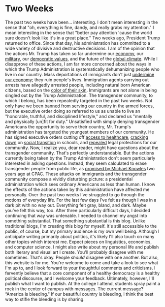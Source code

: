 # Two Weeks
The past two weeks have been... interesting.
I don't mean interesting in the sense that "oh, everything is fine, dandy, and really grabs my attention." I mean interesting in the sense that "better pay attention 'cause the world sure doesn't look like it's in a great place."
Two weeks ago, President Trump returned to office. Since that day, his administration has committed to a wide variety of divisive and destructive decisions. I am of the opinion that the actions Mr. Trump has taken so far undermine our [economy](https://www.whitehouse.gov/presidential-actions/2025/02/imposing-duties-to-address-the-flow-of-illicit-drugs-across-our-national-border/), our [military](https://www.whitehouse.gov/presidential-actions/2025/01/reinstating-service-members-discharged-under-the-militarys-covid-19-vaccination-mandate/), our [democratic values](https://www.whitehouse.gov/presidential-actions/2025/01/ending-radical-indoctrination-in-k-12-schooling/), and the future of the [global climate](https://www.whitehouse.gov/presidential-actions/2025/01/putting-america-first-in-international-environmental-agreements/).
While I disapprove of these actions, I am far more concerned about the ways in which the Trump Administration is systematically dehumanizing people who live in our country. Mass deportations of immigrants don't just [undermine our economy](https://insight.kellogg.northwestern.edu/article/immigrants-to-the-u-s-create-more-jobs-than-they-take); they ruin people's lives. Immigration agents carrying out arrests have allegedly arrested people, including natural born American citizens, based on the [color of their skin](https://www.nbcnews.com/news/latino/trump-immigration-raids-citizens-profiling-accusations-native-american-rcna189203).
Immigrants are not alone in being singled out by the Trump Administration. The transgender community, to which I belong, has been repeatedly targeted in the past two weeks. Not only have we been [banned from serving our country](https://www.whitehouse.gov/presidential-actions/2025/01/prioritizing-military-excellence-and-readiness/) in the armed forces, but the executive order doing so referred to us as unable to live an "honorable, truthful, and disciplined lifestyle," and declared us "mentally and physically [un]fit for duty."
Unsatisfied with simply denying transgender Americans the opportunity to serve their country, Mr. Trump's administration has targeted the youngest members of our community. He has signed executive orders cutting off [access to healthcare](https://www.whitehouse.gov/presidential-actions/2025/01/protecting-children-from-chemical-and-surgical-mutilation/), [cracking down](https://www.whitehouse.gov/presidential-actions/2025/01/ending-radical-indoctrination-in-k-12-schooling/) on [social transition](https://en.wikipedia.org/wiki/Gender_transition#Social,_psychological,_and_aesthetic_aspects) in schools, and [repealed](https://www.whitehouse.gov/presidential-actions/2025/01/initial-rescissions-of-harmful-executive-orders-and-actions/) legal protections for our community.
Now, I realize you, dear reader, might have questions about the transgender community. That's perfectly understandable. But the actions currently being taken by the Trump Administration don't seem particularly interested in asking questions. Instead, they seem calculated to erase transgender people from public life, as [promised by Michael Knowles](https://www.rollingstone.com/politics/politics-news/cpac-speaker-transgender-people-eradicated-1234690924/) two years ago at CPAC.
These attacks on immigrants and the transgender community compose a vividly disturbing picture: a presidential administration which sees ordinary Americans as less than human. I know the effects of the actions taken by this administration have affected me personally. Over the past two weeks I’ve struggled to go through the motions of everyday life. For the last few days I’ve felt as though I was in a dark pit with no way out. Everything felt gray, bland, and dark. Maybe you’ve felt this way, too.
After three particularly difficult days, I decided continuing that way was untenable. I needed to channel my angst into something substantial. That something substantial is this blog. Unlike traditional blogs, I'm creating this blog for myself. It's still accessible to the public, of course, but my primary audience is my own well being. Although I anticipate writing primarily about politics, it's likely I'll also touch on many other topics which interest me. Expect pieces on linguistics, economics, and computer science. I might also write about my personal life and publish both literary and visual art I create.
You'll probably disagree with me sometimes. That's okay. People *should* disagree with one another. But also, this website is for me. You're welcome to come and take a look to see what I'm up to, and I look forward to your thoughtful comments and criticisms. I fervently believe that a core component of a healthy democracy is a healthy political discourse, and I welcome your feedback. Ultimately, however, I'll publish what I want to publish.
At the college I attend, students spray paint a rock in the center of campus with messages. The current message? “America is bleeding." If our beautiful country is bleeding, I think the best way to stifle the bleeding is by sharing.